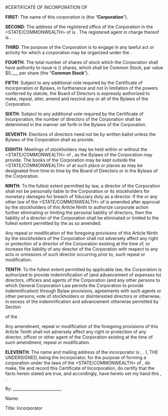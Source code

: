 #CERTIFICATE OF INCORPORATION OF <COMPANY NAME>

**FIRST**:	The name of this corporation is <COMPANY NAME> (the “**Corporation**”).

**SECOND**:	The address of the registered office of the Corporation in the <STATE/COMMONWEALTH> of <STATE OF INCORPORATION> is <REGISTERED AGENT ADDRESS>. The registered agent in charge thereof is <REGISTERED AGENT NAME>.

**THIRD**:	The purpose of the Corporation is to engage in any lawful act or activity for which a corporation may be organized under the <STATE CORPORATION LAW>.

**FOURTH**:	The total number of shares of stock which the Corporation shall have authority to issue is <NUMBER OF SHARES> (<NUMBER OF SHARES>) shares, which shall be Common Stock, par value $0.___ per share (the “**Common Stock**”).

**FIFTH**:	Subject to any additional vote required by the Certificate of Incorporation or Bylaws, in furtherance and not in limitation of the powers conferred by statute, the Board of Directors is expressly authorized to make, repeal, alter, amend and rescind any or all of the Bylaws of the Corporation.

**SIXTH**:	Subject to any additional vote required by the Certificate of Incorporation, the number of directors of the Corporation shall be determined in the manner set forth in the Bylaws of the Corporation.

**SEVENTH**:	Elections of directors need not be by written ballot unless the Bylaws of the Corporation shall so provide.

**EIGHTH**:	Meetings of stockholders may be held within or without the <STATE/COMMONWEALTH> of <STATE OF INCORPORATION>, as the Bylaws of the Corporation may provide. The books of the Corporation may be kept outside the <STATE/COMMONWEALTH> of <STATE OF INCORPORATION> at such place or places as may be designated from time to time by the Board of Directors or in the Bylaws of the Corporation.

**NINTH**:	To the fullest extent permitted by law, a director of the Corporation shall not be personally liable to the Corporation or its stockholders for monetary damages for breach of fiduciary duty as a director. If the <STATE CORPORATION LAW> or any other law of the <STATE/COMMONWEALTH> of <STATE OF INCORPORATION> is amended after approval by the stockholders of this Article Ninth to authorize corporate action further eliminating or limiting the personal liability of directors, then the liability of a director of the Corporation shall be eliminated or limited to the fullest extent permitted by the <STATE CORPORATION LAW> as so amended.

Any repeal or modification of the foregoing provisions of this Article Ninth by the stockholders of the Corporation shall not adversely affect any right or protection of a director of the Corporation existing at the time of, or increase the liability of any director of the Corporation with respect to any acts or omissions of such director occurring prior to, such repeal or modification.
	
**TENTH**:	To the fullest extent permitted by applicable law, the Corporation is authorized to provide indemnification of (and advancement of expenses to) directors, officers and agents of the Corporation (and any other persons to which General Corporation Law permits the Corporation to provide indemnification) through Bylaw provisions, agreements with such agents or other persons, vote of stockholders or disinterested directors or otherwise, in excess of the indemnification and advancement otherwise permitted by Section <SECTION> of the <STATE CORPORATION LAW>.

Any amendment, repeal or modification of the foregoing provisions of this Article Tenth shall not adversely affect any right or protection of any director, officer or other agent of the Corporation existing at the time of such amendment, repeal or modification.
	
**ELEVENTH**:	The name and mailing address of the incorporator is <INCORPORATOR NAME>, <INCORPORATOR ADDRESS>.
I, THE UNDERSIGNED, being the incorporator, for the purpose of forming a corporation under the laws of the <STATE/COMMONWEALTH> of <STATE OF INCORPORATION>, do make, file and record this Certificate of Incorporation, do certify that the facts herein stated are true, and accordingly, have hereto set my hand this <DATE>, <YEAR>.


By: ________________________
    
Name: <INCORPORATOR NAME>
    
Title: Incorporator
